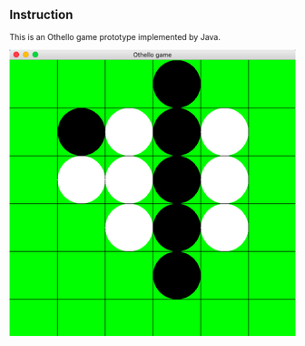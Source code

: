 ## Instruction

This is an Othello game prototype implemented by Java.

![Image text](https://github.com/SuzukazeAoba/JavaOthello/blob/master/Othello/Image/Screenshot.png?raw=true)
